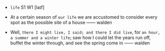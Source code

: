 - `life` S1 W1 [laɪf]

- At a certain season of `our life` we are accustomed to consider every spot as the possible site of a house —— walden

-  Well, `there I might live, I said; and there I did live`, for `an hour, a summer and a winter life`; saw how I could let the years run off, buffet the winter through, and see the spring come in —— walden
